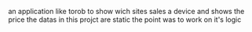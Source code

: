 an application like torob to show wich sites sales a device and shows the price
the datas in this projct are static
the point was to work on it's logic
